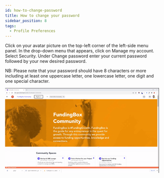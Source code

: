 ```yaml
---
id: how-to-change-password
title: How to change your password
sidebar_position: 8
tags:
  - Profile Preferences
---
```


Click on your avatar picture on the top-left corner of the left-side menu panel.
In the drop-down menu that appears, click on Manage my account.
Select Security.
Under Change password enter your current password followed by your new desired password.

NB: Please note that your password should have 8 characters or more including at least one uppercase letter, one lowercase letter, one digit and one special character.

![alt_name](https://github.com/Cores-ts/fundingbox.spaces.faqs/blob/04f6f7c2fd3adbbde4ecef3b58ac3ea78867627f/assets/2.How-to-change-your-password.gif)
